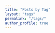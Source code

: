 ```yaml
---
title: "Posts by Tag"
layout: "tags"
permalink: "/tags/"
author_profile: true
---
```


<script src='https://storage.ko-fi.com/cdn/scripts/overlay-widget.js'></script>
<script>
  kofiWidgetOverlay.draw('artam1s', {
    'type': 'floating-chat',
    'floating-chat.donateButton.text': 'Support me',
    'floating-chat.donateButton.background-color': '#00b9fe',
    'floating-chat.donateButton.text-color': '#fff'
  });
</script>
